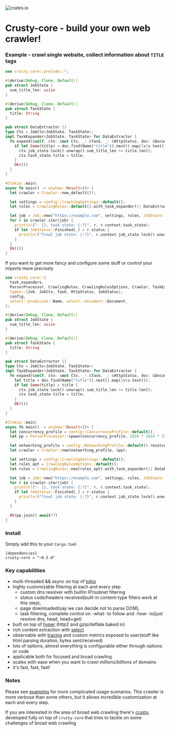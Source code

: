 ![crates.io](https://img.shields.io/crates/v/crusty-core.svg)

# Crusty-core - build your own web crawler!

### Example - crawl single website, collect information about `TITLE` tags 

```rust
use crusty_core::prelude::*;

#[derive(Debug, Clone, Default)]
pub struct JobState {
  sum_title_len: usize
}

#[derive(Debug, Clone, Default)]
pub struct TaskState {
  title: String
}

pub struct DataExtractor {}
type Ctx = JobCtx<JobState, TaskState>;
impl TaskExpander<JobState, TaskState> for DataExtractor {
  fn expand(&self, ctx: &mut Ctx, _: &Task, _: &HttpStatus, doc: &Document) -> task_expanders::ExtResult {
    if let Some(title) = doc.find(Name("title")).next().map(|v|v.text()) {
      ctx.job_state.lock().unwrap().sum_title_len += title.len();
      ctx.task_state.title = title;
    }
    Ok(())
  }
}

#[tokio::main]
async fn main() -> anyhow::Result<()> {
  let crawler = Crawler::new_default()?;

  let settings = config::CrawlingSettings::default();
  let rules = CrawlingRules::default().with_task_expander(|| DataExtractor{} );

  let job = Job::new("https://example.com", settings, rules, JobState::default())?;
  for r in crawler.iter(job) {
    println!("- {}, task state: {:?}", r, r.context.task_state);
    if let JobStatus::Finished(_) = r.status {
      println!("final job state: {:?}", r.context.job_state.lock().unwrap());
    }
  }
  Ok(())
}
```

If you want to get more fancy and configure some stuff or control your imports more precisely
```rust
use crusty_core::{
  task_expanders,
  ParserProcessor, CrawlingRules, CrawlingRulesOptions, Crawler, TaskExpander,
  types::{Job, JobCtx, Task, HttpStatus, JobStatus},
  config,
  select::predicate::Name, select::document::Document,
};

#[derive(Debug, Clone, Default)]
pub struct JobState {
  sum_title_len: usize
}

#[derive(Debug, Clone, Default)]
pub struct TaskState {
  title: String
}

pub struct DataExtractor {}
type Ctx = JobCtx<JobState, TaskState>;
impl TaskExpander<JobState, TaskState> for DataExtractor {
  fn expand(&self, ctx: &mut Ctx, _: &Task, _: &HttpStatus, doc: &Document) -> task_expanders::ExtResult {
    let title = doc.find(Name("title")).next().map(|v|v.text());
    if let Some(title) = title {
      ctx.job_state.lock().unwrap().sum_title_len += title.len();
      ctx.task_state.title = title;
    }
    Ok(())
  }
}

#[tokio::main]
async fn main() -> anyhow::Result<()> {
  let concurrency_profile = config::ConcurrencyProfile::default();
  let pp = ParserProcessor::spawn(concurrency_profile, 1024 * 1024 * 32);

  let networking_profile = config::NetworkingProfile::default().resolve()?;
  let crawler = Crawler::new(networking_profile, &pp);

  let settings = config::CrawlingSettings::default();
  let rules_opt = CrawlingRulesOptions::default();
  let rules = CrawlingRules::new(rules_opt).with_task_expander(|| DataExtractor{} );

  let job = Job::new("https://example.com", settings, rules, JobState::default())?;
  for r in crawler.iter(job) {
    println!("- {}, task state: {:?}", r, r.context.task_state);
    if let JobStatus::Finished(_) = r.status {
      println!("final job state: {:?}", r.context.job_state.lock().unwrap());
    }
  }

  Ok(pp.join().await??)
}
```

### Install

Simply add this to your `Cargo.toml`
```
[dependencies]
crusty-core = "~0.5.0"
```

### Key capabilities

- multi-threaded && async on top of [tokio](https://github.com/tokio-rs/tokio)
- highly customizable filtering at each and every step
    - custom dns resolver with builtin IP/subnet filtering
    - status code/headers received(built-in content-type filters work at this step),
    - page downloaded(say we can decide not to parse DOM),
    - task filtering, complete control on -what- to follow and -how- to(just resolve dns, head, head+get)
- built on top of [hyper](https://github.com/hyperium/hyper) (http2 and gzip/deflate baked in)
- rich content extraction with [select](https://github.com/utkarshkukreti/select.rs)
- observable with [tracing](https://github.com/tokio-rs/tracing) and custom metrics exposed to user(stuff like html parsing duration, bytes sent/received)
- lots of options, almost everything is configurable either through options or code
- applicable both for focused and broad crawling
- scales with ease when you want to crawl millions/billions of domains
- it's fast, fast, fast!

### Notes

Please see [examples](examples) for more complicated usage scenarios. 
This crawler is more verbose than some others, but it allows incredible customization at each and every step.

If you are interested in the area of broad web crawling there's [crusty](https://github.com/let4be/crusty), developed fully on top of `crusty-core` that tries to tackle on some challenges of broad web crawling